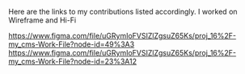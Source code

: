 
Here are the links to my contributions listed accordingly. I worked on Wireframe and Hi-Fi

https://www.figma.com/file/uGRymIoFVSIZlZgsuZ65Ks/proj_16%2F-my_cms-Work-File?node-id=49%3A3
https://www.figma.com/file/uGRymIoFVSIZlZgsuZ65Ks/proj_16%2F-my_cms-Work-File?node-id=23%3A12
